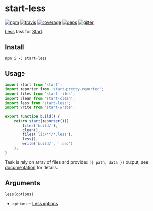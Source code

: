 # start-less

[![npm](https://img.shields.io/npm/v/start-less.svg?style=flat-square)](https://www.npmjs.com/package/start-less)
[![travis](http://img.shields.io/travis/start-runner/less.svg?style=flat-square)](https://travis-ci.org/start-runner/less)
[![coverage](https://img.shields.io/codecov/c/github/start-runner/less.svg?style=flat-square)](https://codecov.io/github/start-runner/less)
[![deps](https://img.shields.io/gemnasium/start-runner/less.svg?style=flat-square)](https://gemnasium.com/start-runner/less)
[![gitter](https://img.shields.io/badge/gitter-join_chat_%E2%86%92-00d06f.svg?style=flat-square)](https://gitter.im/start-runner/start)

[Less](http://lesscss.org/) task for [Start](https://github.com/start-runner/start).

## Install

```
npm i -S start-less
```

## Usage

```js
import start from 'start';
import reporter from 'start-pretty-reporter';
import files from 'start-files';
import clean from 'start-clean';
import less from 'start-less';
import write from 'start-write';

export function build() {
    return start(reporter())(
        files('build/'),
        clean(),
        files('lib/**/*.less'),
        less(),
        write('build/', '.css')
    );
}
```

Task is rely on array of files and provides `[{ path, data }]` output, see [documentation](https://github.com/start-runner/start#readme) for details.

## Arguments

`less(options)`

* `options` – [Less options](http://lesscss.org/usage/#using-less-in-the-browser-options)
